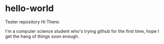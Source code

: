# hello-world
Tester repository
Hi There:

I'm a computer science student who's trying github for the first time, 
hope I get the hang of things soon enough.
